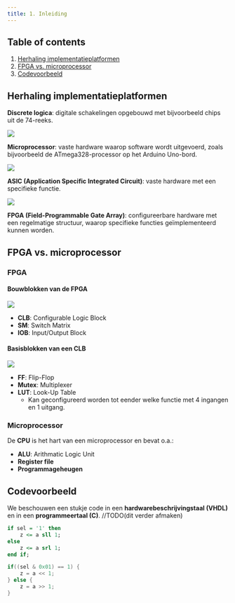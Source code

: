 ```yaml
---
title: 1. Inleiding
---
```


## Table of contents

1. [Herhaling implementatieplatformen](#herhaling-implementatieplatformen)
2. [FPGA vs. microprocessor](#fpga-vs-microprocessor)
3. [Codevoorbeeld](#codevoorbeeld)

## Herhaling implementatieplatformen

**Discrete logica**: digitale schakelingen opgebouwd met bijvoorbeeld chips uit de 74-reeks.

![](/img/DISCH/ch-1/Discrete-logica.png)

**Microprocessor**: vaste hardware waarop software wordt uitgevoerd, zoals bijvoorbeeld de ATmega328-processor op het Arduino Uno-bord.

![](/img/DISCH/ch-1/Microprocessor.png)

**ASIC (Application Specific Integrated Circuit)**: vaste hardware met een specifieke functie.

![](/img/DISCH/ch-1/ASIC.png)

**FPGA (Field-Programmable Gate Array)**: configureerbare hardware met een regelmatige structuur, waarop specifieke functies geïmplementeerd kunnen worden.

## FPGA vs. microprocessor

### FPGA

#### Bouwblokken van de FPGA

![](/img/DISCH/ch-1/FPGA.png)

- **CLB**: Configurable Logic Block
- **SM**: Switch Matrix
- **IOB**: Input/Output Block

#### Basisblokken van een CLB

![](/img/DISCH/ch-1/CLB.png)

- **FF**: Flip-Flop
- **Mutex**: Multiplexer
- **LUT**: Look-Up Table
	- Kan geconfigureerd worden tot eender welke functie met 4 ingangen en 1 uitgang.

### Microprocessor

De **CPU** is het hart van een microprocessor en bevat o.a.:

- **ALU**: Arithmatic Logic Unit
- **Register file**
- **Programmageheugen**

## Codevoorbeeld

We beschouwen een stukje code in een **hardwarebeschrijvingstaal (VHDL)** en in
een **programmeertaal (C)**. //TODO(dit verder afmaken)

<div class="devselect">

```VHDL
if sel = '1' then
	z <= a sll 1;
else
	z <= a srl 1;
end if;
```

```C
if((sel & 0x01) == 1) {
	z = a << 1;
} else {
	z = a >> 1;
}
```

</div>